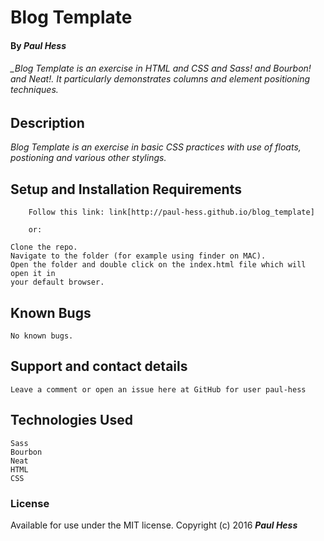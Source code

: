# Blog Template
    
#### By _Paul Hess_
    
######  _Blog Template is an exercise in HTML and CSS and Sass! and Bourbon! and Neat!. It particularly demonstrates columns and element positioning techniques.
    		
## Description
    
_Blog Template is an exercise in basic CSS practices with use of floats, postioning and various other stylings._ 

## Setup and Installation Requirements

		Follow this link: link[http://paul-hess.github.io/blog_template]

		or:
    
    Clone the repo.
    Navigate to the folder (for example using finder on MAC).
    Open the folder and double click on the index.html file which will open it in 
    your default browser. 
    
## Known Bugs
    
    No known bugs.
    
## Support and contact details
    
    Leave a comment or open an issue here at GitHub for user paul-hess
    
## Technologies Used
    Sass
    Bourbon 
    Neat
    HTML
    CSS
    
### License
    
Available for use under the MIT license.
Copyright (c) 2016 **_Paul Hess_**